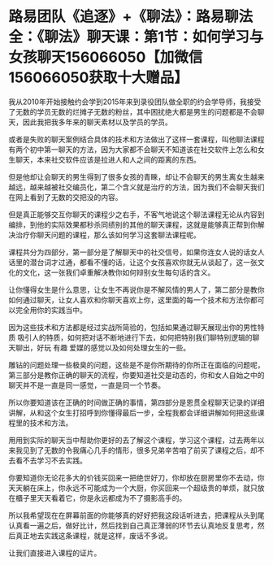 # 路易团队《追逐》+《聊法》：路易聊法全：《聊法》聊天课：第1节：如何学习与女孩聊天156066050【加微信156066050获取十大赠品】

我从2010年开始接触约会学到2015年来到录役团队做全职的约会学导师，我接受了无数的学员无数的烂摊子无数的粉丝，其中困扰绝大都是男生的问题都是不会聊天，因此我把我多年来的聊天素材以及学员的学员。

或者是失败的聊天案例结合具体的技术和方法做出了这样一套课程，叫他聊法课程有两个初中第一聊天的方法，因为大家都不会聊天不知道该在社交软件上怎么和女生聊天，本来社交软件应该是拉进人和人之间的距离的东西。

但是他却让会聊天的男生得到了很多女孩的青睞，却让不会聊天的男生离女生越来越远，越来越被社交编员化，第二个含义就是治疗的方法，因为我们不会聊天我们在网上看到了无数的交把没的内容。

但是真正能够交互你聊天的课程少之右手，不客气地说这个聊法课程无论从内容到编排，到他的实际效果都秒杀同绩别的其他的聊天课程，这就是能够真正帮到你解决治疗你聊天问题的课程，那么该如何学习这套聊法课程呢。

课程共分为四部分，第一部分是了解聊天中的社交信号，如果你连女人说的话女人话里的潜台词才过通，都看不懂的话，让这个女孩喜欢你就无从谈起了，这一张文化的文化，这一张我们卓重解决教你如何辩别女生每句话的含义。

让你懂得女生是什么意思，让女生不再说你是不解风情的男人了，第二部分是教你如何通过聊天，让女人喜欢和你聊天喜欢上你，这里面的每一个技术和方法你都可以完全用你的实践当中。

因为这些技术和方法都是经过实战所简验的，包括如果通过聊天展现出你的男性特质 吸引人的特质，如何把对话不断地进行下去，如何把特别我们聊特别逻辑的聊天聊出，好玩 有趣 爱媒的感觉以及如何处理女生的一些。

雕钻的问题处理一些极臭的问题，这些是不是你所期待的你所正在面临的问题呢，第三部分是教你正确的聊天的流程，你要知道社交是动态的，你和女人自始之中的聊天并不是一直是同一感觉，一直是同一个节奏。

所以你要知道该在正确的时间做正确的事情，第四部分是恩贯全程聊天记录的详细讲解，从和这个女生打招呼到你懂得最后一步，全程我都会详细讲解如何把这些课程里的技术和方法。

用用到实际的聊天当中帮助你更好的去了解这个课程，学习这个课程，过去两年以来我见到了无数的令我痛心几手的情形，很多兄弟辛苦咱了前买了课程之后，却不去看不去学习不去实践。

你要知道你无论花多大的价钱买回来一把绝世好刀，你却放在厨房里你不去动，你天天躺在床上，你永远不可能成为一个大厨，你买回来一个超级贵的单烦，就只放在櫃子里天天看着它，你是永远都成为不了摄影高手的。

所以我希望现在在屏幕前面的你能够真的好好把我这段话听进去，把课程从头到尾认真看一遍之后，做好比计，然后找到自己真正薄弱的环节去认真地反复思考，然后真正地去实践这条课程，就是这样，废话不多说。

让我们直接进入课程的证片。